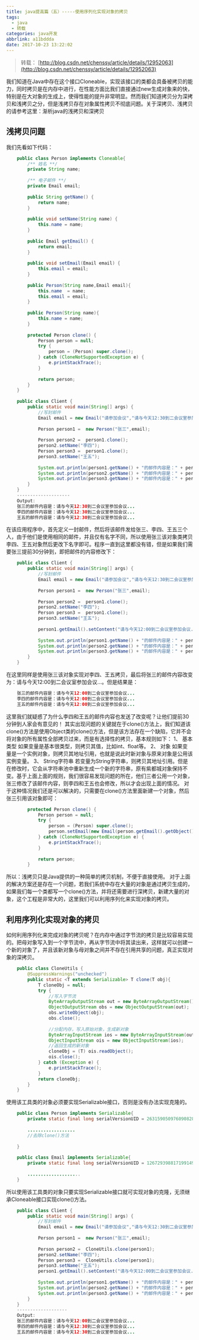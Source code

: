 ```yaml
---
title: java提高篇（五）-----使用序列化实现对象的拷贝
tags:
  - java
  - 转载
categories: java开发
abbrlink: a11bddda
date: 2017-10-23 13:22:02
---
```


> 转载： [http://blog.csdn.net/chenssy/article/details/12952063](http://blog.csdn.net/chenssy/article/details/12952063)

我们知道在Java中存在这个接口Cloneable，实现该接口的类都会具备被拷贝的能力，同时拷贝是在内存中进行，在性能方面比我们直接通过new生成对象来的快，特别是在大对象的生成上，使得性能的提升非常明显。然而我们知道拷贝分为深拷贝和浅拷贝之分，但是浅拷贝存在对象属性拷贝不彻底问题。关于深拷贝、浅拷贝的请参考这里：渐析java的浅拷贝和深拷贝
## 浅拷贝问题
我们先看如下代码：
```java
    public class Person implements Cloneable{  
        /** 姓名 **/  
        private String name;  
        
        /** 电子邮件 **/  
        private Email email;  
    
        public String getName() {  
            return name;  
        }  
    
        public void setName(String name) {  
            this.name = name;  
        }  
    
        public Email getEmail() {  
            return email;  
        }  
    
        public void setEmail(Email email) {  
            this.email = email;  
        }  
        
        public Person(String name,Email email){  
            this.name  = name;  
            this.email = email;  
        }  
        
        public Person(String name){  
            this.name = name;  
        }  
    
        protected Person clone() {  
            Person person = null;  
            try {  
                person = (Person) super.clone();  
            } catch (CloneNotSupportedException e) {  
                e.printStackTrace();  
            }  
            
            return person;  
        }  
    }  
    
    public class Client {  
        public static void main(String[] args) {  
            //写封邮件  
            Email email = new Email("请参加会议","请与今天12:30到二会议室参加会议...");  
            
            Person person1 =  new Person("张三",email);  
            
            Person person2 =  person1.clone();  
            person2.setName("李四");  
            Person person3 =  person1.clone();  
            person3.setName("王五");  
            
            System.out.println(person1.getName() + "的邮件内容是：" + person1.getEmail().getContent());  
            System.out.println(person2.getName() + "的邮件内容是：" + person2.getEmail().getContent());  
            System.out.println(person3.getName() + "的邮件内容是：" + person3.getEmail().getContent());  
        }  
    }  
    --------------------  
    Output:  
    张三的邮件内容是：请与今天12:30到二会议室参加会议...  
    李四的邮件内容是：请与今天12:30到二会议室参加会议...  
    王五的邮件内容是：请与今天12:30到二会议室参加会议...  
```

<!-- more -->

在该应用程序中，首先定义一封邮件，然后将该邮件发给张三、李四、王五三个人，由于他们是使用相同的邮件，并且仅有名字不同，所以使用张三该对象类拷贝李四、王五对象然后更改下名字即可。程序一直到这里都没有错，但是如果我们需要张三提前30分钟到，即把邮件的内容修改下：
```java
    public class Client {  
        public static void main(String[] args) {  
            //写封邮件  
            Email email = new Email("请参加会议","请与今天12:30到二会议室参加会议...");  
            
            Person person1 =  new Person("张三",email);  
            
            Person person2 =  person1.clone();  
            person2.setName("李四");  
            Person person3 =  person1.clone();  
            person3.setName("王五");  
            
            person1.getEmail().setContent("请与今天12:00到二会议室参加会议...");  
            
            System.out.println(person1.getName() + "的邮件内容是：" + person1.getEmail().getContent());  
            System.out.println(person2.getName() + "的邮件内容是：" + person2.getEmail().getContent());  
            System.out.println(person3.getName() + "的邮件内容是：" + person3.getEmail().getContent());  
        }  
    }  
```
在这里同样是使用张三该对象实现对李四、王五拷贝，最后将张三的邮件内容改变为：请与今天12:00到二会议室参加会议...。但是结果是：
```java
    张三的邮件内容是：请与今天12:00到二会议室参加会议...  
    李四的邮件内容是：请与今天12:00到二会议室参加会议...  
    王五的邮件内容是：请与今天12:00到二会议室参加会议...  
```
这里我们就疑惑了为什么李四和王五的邮件内容也发送了改变呢？让他们提前30分钟到人家会有意见的！
其实出现问题的关键就在于clone()方法上，我们知道该clone()方法是使用Object类的clone()方法，但是该方法存在一个缺陷，它并不会将对象的所有属性全部拷贝过来，而是有选择性的拷贝，基本规则如下：
1、 基本类型
    如果变量是基本很类型，则拷贝其值，比如int、float等。
2、 对象
    如果变量是一个实例对象，则拷贝其地址引用，也就是说此时新对象与原来对象是公用该实例变量。
3、 String字符串
    若变量为String字符串，则拷贝其地址引用。但是在修改时，它会从字符串池中重新生成一个新的字符串，原有紫都城对象保持不变。基于上面上面的规则，我们很容易发现问题的所在，他们三者公用一个对象，张三修改了该邮件内容，则李四和王五也会修改，所以才会出现上面的情况。
对于这种情况我们还是可以解决的，只需要在clone()方法里面新建一个对象，然后张三引用该对象即可：
```java
        protected Person clone() {  
            Person person = null;  
            try {  
                person = (Person) super.clone();  
                person.setEmail(new Email(person.getEmail().getObject(),person.getEmail().getContent()));  
            } catch (CloneNotSupportedException e) {  
                e.printStackTrace();  
            }  
            
            return person;  
        } 
```
所以：浅拷贝只是Java提供的一种简单的拷贝机制，不便于直接使用。
对于上面的解决方案还是存在一个问题，若我们系统中存在大量的对象是通过拷贝生成的，如果我们每一个类都写一个clone()方法，并将还需要进行深拷贝，新建大量的对象，这个工程是非常大的，这里我们可以利用序列化来实现对象的拷贝。
## 利用序列化实现对象的拷贝
如何利用序列化来完成对象的拷贝呢？在内存中通过字节流的拷贝是比较容易实现的。把母对象写入到一个字节流中，再从字节流中将其读出来，这样就可以创建一个新的对象了，并且该新对象与母对象之间并不存在引用共享的问题，真正实现对象的深拷贝。
```java
    public class CloneUtils {  
        @SuppressWarnings("unchecked")  
        public static <T extends Serializable> T clone(T obj){  
            T cloneObj = null;  
            try {  
                //写入字节流  
                ByteArrayOutputStream out = new ByteArrayOutputStream();  
                ObjectOutputStream obs = new ObjectOutputStream(out);  
                obs.writeObject(obj);  
                obs.close();  
                
                //分配内存，写入原始对象，生成新对象  
                ByteArrayInputStream ios = new ByteArrayInputStream(out.toByteArray());  
                ObjectInputStream ois = new ObjectInputStream(ios);  
                //返回生成的新对象  
                cloneObj = (T) ois.readObject();  
                ois.close();  
            } catch (Exception e) {  
                e.printStackTrace();  
            }  
            return cloneObj;  
        }  
    }  
```
使用该工具类的对象必须要实现Serializable接口，否则是没有办法实现克隆的。
```java
    public class Person implements Serializable{  
        private static final long serialVersionUID = 2631590509760908280L;  
    
        ..................  
        //去除clone()方法  
    
    }  
    
    public class Email implements Serializable{  
        private static final long serialVersionUID = 1267293988171991494L;  
        
        ....................  
    }  
```
所以使用该工具类的对象只要实现Serializable接口就可实现对象的克隆，无须继承Cloneable接口实现clone()方法。
```java
    public class Client {  
        public static void main(String[] args) {  
            //写封邮件  
            Email email = new Email("请参加会议","请与今天12:30到二会议室参加会议...");  
            
            Person person1 =  new Person("张三",email);  
            
            Person person2 =  CloneUtils.clone(person1);  
            person2.setName("李四");  
            Person person3 =  CloneUtils.clone(person1);  
            person3.setName("王五");  
            person1.getEmail().setContent("请与今天12:00到二会议室参加会议...");  
            
            System.out.println(person1.getName() + "的邮件内容是：" + person1.getEmail().getContent());  
            System.out.println(person2.getName() + "的邮件内容是：" + person2.getEmail().getContent());  
            System.out.println(person3.getName() + "的邮件内容是：" + person3.getEmail().getContent());  
        }  
    }  
    -------------------  
    Output:  
    张三的邮件内容是：请与今天12:00到二会议室参加会议...  
    李四的邮件内容是：请与今天12:30到二会议室参加会议...  
    王五的邮件内容是：请与今天12:30到二会议室参加会议... 
```